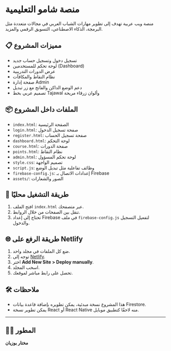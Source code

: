 # منصة شامو التعليمية

منصة ويب عربية تهدف إلى تطوير مهارات الشباب العربي في مجالات متعددة مثل البرمجة، الذكاء الاصطناعي، التسويق الرقمي والمزيد.

## 📋 مميزات المشروع
- تسجيل دخول وتسجيل حساب جديد
- لوحة تحكم للمستخدمين (Dashboard)
- عرض الدورات التدريبية
- نظام النقاط والمكافآت
- صفحة إدارة Admin
- دعم الوضع الداكن والفاتح مع زر تبديل
- تصميم عربي بخط Tajawal وألوان زرقاء مريحة

## 📦 الملفات داخل المشروع
- `index.html`: الصفحة الرئيسية
- `login.html`: صفحة تسجيل الدخول
- `register.html`: صفحة تسجيل الحساب
- `dashboard.html`: لوحة التحكم
- `course.html`: صفحة الدورات
- `points.html`: نظام النقاط
- `admin.html`: لوحة تحكم المسؤول
- `style.css`: تصميم الواجهة
- `script.js`: وظائف تفاعلية مثل تبديل الوضع
- `firebase-config.js`: إعدادات الاتصال بـ Firebase
- `assets/`: الصور والشعارات

## 🚀 طريقة التشغيل محليًا
1. افتح الملف `index.html` عبر متصفحك.
2. تنقل بين الصفحات من خلال الروابط.
3. تحتاج إلى إعداد Firebase في ملف `firebase-config.js` لتفعيل التسجيل والدخول.

## 🌐 طريقة الرفع على Netlify
1. ضع كل الملفات في مجلد واحد.
2. توجه إلى [Netlify](https://app.netlify.com).
3. اختر **Add New Site > Deploy manually**.
4. اسحب المجلد.
5. تحصل على رابط مباشر لموقعك.

## 🛠️ ملاحظات
- هذا المشروع نسخة مبدئية، يمكن تطويره بإضافة قاعدة بيانات Firestore.
- يمكن تطوير نسخة React أو React Native منه لاحقًا كتطبيق موبايل.

---

## 👨‍💻 المطور
**مختار بوزيان**